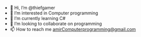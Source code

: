 - 👋 Hi, I’m @thiefgamer
- 👀 I’m interested in Computer programming
- 🌱 I’m currently learning C#
- 💞️ I’m looking to collaborate on programming
- 📫 How to reach me amirComputerprogramming@gmail.com

<!---
thiefgamer/thiefgamer is a ✨ special ✨ repository because its `README.md` (this file) appears on your GitHub profile.
You can click the Preview link to take a look at your changes.
--->
